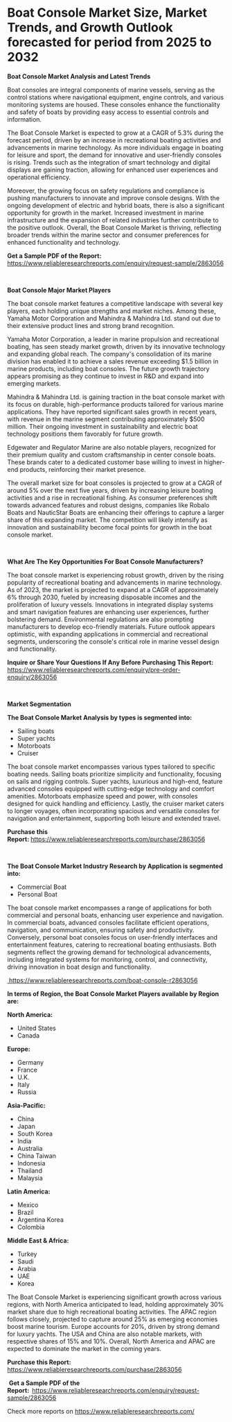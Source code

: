 <p><h1>Boat Console Market Size, Market Trends, and Growth Outlook forecasted for period from 2025 to 2032</h1></p><p><strong>Boat Console Market Analysis and Latest Trends</strong></p>
<p><p>Boat consoles are integral components of marine vessels, serving as the control stations where navigational equipment, engine controls, and various monitoring systems are housed. These consoles enhance the functionality and safety of boats by providing easy access to essential controls and information.</p><p>The Boat Console Market is expected to grow at a CAGR of 5.3% during the forecast period, driven by an increase in recreational boating activities and advancements in marine technology. As more individuals engage in boating for leisure and sport, the demand for innovative and user-friendly consoles is rising. Trends such as the integration of smart technology and digital displays are gaining traction, allowing for enhanced user experiences and operational efficiency.</p><p>Moreover, the growing focus on safety regulations and compliance is pushing manufacturers to innovate and improve console designs. With the ongoing development of electric and hybrid boats, there is also a significant opportunity for growth in the market. Increased investment in marine infrastructure and the expansion of related industries further contribute to the positive outlook. Overall, the Boat Console Market is thriving, reflecting broader trends within the marine sector and consumer preferences for enhanced functionality and technology.</p></p>
<p><strong>Get a Sample PDF of the Report:&nbsp;</strong> <a href="https://www.reliableresearchreports.com/enquiry/request-sample/2863056?utm_campaign=3002&utm_medium=2&utm_source=Github&utm_content=ia&utm_term=12032025&utm_id=boat-console">https://www.reliableresearchreports.com/enquiry/request-sample/2863056</a></p>
<p>&nbsp;</p>
<p><strong>Boat Console Major Market Players</strong></p>
<p><p>The boat console market features a competitive landscape with several key players, each holding unique strengths and market niches. Among these, Yamaha Motor Corporation and Mahindra & Mahindra Ltd. stand out due to their extensive product lines and strong brand recognition.</p><p>Yamaha Motor Corporation, a leader in marine propulsion and recreational boating, has seen steady market growth, driven by its innovative technology and expanding global reach. The company's consolidation of its marine division has enabled it to achieve a sales revenue exceeding $1.5 billion in marine products, including boat consoles. The future growth trajectory appears promising as they continue to invest in R&D and expand into emerging markets.</p><p>Mahindra & Mahindra Ltd. is gaining traction in the boat console market with its focus on durable, high-performance products tailored for various marine applications. They have reported significant sales growth in recent years, with revenue in the marine segment contributing approximately $500 million. Their ongoing investment in sustainability and electric boat technology positions them favorably for future growth.</p><p>Edgewater and Regulator Marine are also notable players, recognized for their premium quality and custom craftsmanship in center console boats. These brands cater to a dedicated customer base willing to invest in higher-end products, reinforcing their market presence.</p><p>The overall market size for boat consoles is projected to grow at a CAGR of around 5% over the next five years, driven by increasing leisure boating activities and a rise in recreational fishing. As consumer preferences shift towards advanced features and robust designs, companies like Robalo Boats and NauticStar Boats are enhancing their offerings to capture a larger share of this expanding market. The competition will likely intensify as innovation and sustainability become focal points for growth in the boat console market.</p></p>
<p>&nbsp;</p>
<p><strong>What Are The Key Opportunities For Boat Console Manufacturers?</strong></p>
<p><p>The boat console market is experiencing robust growth, driven by the rising popularity of recreational boating and advancements in marine technology. As of 2023, the market is projected to expand at a CAGR of approximately 6% through 2030, fueled by increasing disposable incomes and the proliferation of luxury vessels. Innovations in integrated display systems and smart navigation features are enhancing user experiences, further bolstering demand. Environmental regulations are also prompting manufacturers to develop eco-friendly materials. Future outlook appears optimistic, with expanding applications in commercial and recreational segments, underscoring the console's critical role in marine vessel design and functionality.</p></p>
<p><strong>Inquire or Share Your Questions If Any Before Purchasing This Report:</strong> <a href="https://www.reliableresearchreports.com/enquiry/pre-order-enquiry/2863056?utm_campaign=3002&utm_medium=2&utm_source=Github&utm_content=ia&utm_term=12032025&utm_id=boat-console">https://www.reliableresearchreports.com/enquiry/pre-order-enquiry/2863056</a></p>
<p>&nbsp;</p>
<p><strong>Market Segmentation</strong></p>
<p><strong>The Boat Console Market Analysis by types is segmented into:</strong></p>
<p><ul><li>Sailing boats</li><li>Super yachts</li><li>Motorboats</li><li>Cruiser</li></ul></p>
<p><p>The boat console market encompasses various types tailored to specific boating needs. Sailing boats prioritize simplicity and functionality, focusing on sails and rigging controls. Super yachts, luxurious and high-end, feature advanced consoles equipped with cutting-edge technology and comfort amenities. Motorboats emphasize speed and power, with consoles designed for quick handling and efficiency. Lastly, the cruiser market caters to longer voyages, often incorporating spacious and versatile consoles for navigation and entertainment, supporting both leisure and extended travel.</p></p>
<p><strong>Purchase this Report:&nbsp;</strong><a href="https://www.reliableresearchreports.com/purchase/2863056?utm_campaign=3002&utm_medium=2&utm_source=Github&utm_content=ia&utm_term=12032025&utm_id=boat-console">https://www.reliableresearchreports.com/purchase/2863056</a></p>
<p>&nbsp;</p>
<p><strong>The Boat Console Market Industry Research by Application is segmented into:</strong></p>
<p><ul><li>Commercial Boat</li><li>Personal Boat</li></ul></p>
<p><p>The boat console market encompasses a range of applications for both commercial and personal boats, enhancing user experience and navigation. In commercial boats, advanced consoles facilitate efficient operations, navigation, and communication, ensuring safety and productivity. Conversely, personal boat consoles focus on user-friendly interfaces and entertainment features, catering to recreational boating enthusiasts. Both segments reflect the growing demand for technological advancements, including integrated systems for monitoring, control, and connectivity, driving innovation in boat design and functionality.</p></p>
<p><a href="https://www.reliableresearchreports.com/boat-console-r2863056?utm_campaign=3002&utm_medium=2&utm_source=Github&utm_content=ia&utm_term=12032025&utm_id=boat-console">&nbsp;https://www.reliableresearchreports.com/boat-console-r2863056</a></p>
<p><strong>In terms of Region, the Boat Console Market Players available by Region are:</strong></p>
<p>
    <p> <strong> North America: </strong>
        <ul>
            <li>United States</li>
            <li>Canada</li>
        </ul>
        </p> 
    <p> <strong> Europe: </strong>
        <ul>
            <li>Germany</li>
            <li>France</li>
            <li>U.K.</li>
            <li>Italy</li>
            <li>Russia</li>
        </ul>
        </p> 
    <p> <strong> Asia-Pacific: </strong>
        <ul>
            <li>China</li>
            <li>Japan</li>
            <li>South Korea</li>
            <li>India</li>
            <li>Australia</li>
            <li>China Taiwan</li>
            <li>Indonesia</li>
            <li>Thailand</li>
            <li>Malaysia</li>
        </ul>
        </p> 
    <p> <strong> Latin America: </strong>
        <ul>
            <li>Mexico</li>
            <li>Brazil</li>
            <li>Argentina Korea</li>
            <li>Colombia</li>
        </ul>
        </p> 
    <p> <strong> Middle East & Africa: </strong>
        <ul>
            <li>Turkey</li>
            <li>Saudi</li>
            <li>Arabia</li>
            <li>UAE</li>
            <li>Korea</li>
        </ul>
    </p>
    </p>
<p><p>The Boat Console Market is experiencing significant growth across various regions, with North America anticipated to lead, holding approximately 30% market share due to high recreational boating activities. The APAC region follows closely, projected to capture around 25% as emerging economies boost marine tourism. Europe accounts for 20%, driven by strong demand for luxury yachts. The USA and China are also notable markets, with respective shares of 15% and 10%. Overall, North America and APAC are expected to dominate the market in the coming years.</p></p>
<p><strong>Purchase this Report: </strong><a href="https://www.reliableresearchreports.com/purchase/2863056?utm_campaign=3002&utm_medium=2&utm_source=Github&utm_content=ia&utm_term=12032025&utm_id=boat-console">https://www.reliableresearchreports.com/purchase/2863056</a></p>
<p>&nbsp;<strong>Get a Sample PDF of the Report:&nbsp;&nbsp;</strong><a href="https://www.reliableresearchreports.com/enquiry/request-sample/2863056?utm_campaign=3002&utm_medium=2&utm_source=Github&utm_content=ia&utm_term=12032025&utm_id=boat-console">https://www.reliableresearchreports.com/enquiry/request-sample/2863056</a></p>
<p><strong></strong></p>
<p>Check more reports on <a href="https://www.reliableresearchreports.com/?utm_campaign=3002&utm_medium=2&utm_source=Github&utm_content=ia&utm_term=12032025&utm_id=boat-console">https://www.reliableresearchreports.com/</a></p>